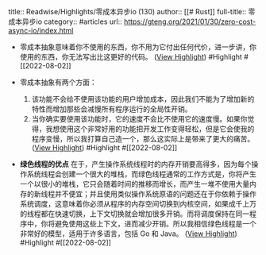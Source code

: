 title:: Readwise/Highlights/零成本异步io (130)
author:: [[# Rust]]
full-title:: 零成本异步io
category:: #articles
url:: https://gteng.org/2021/01/30/zero-cost-async-io/index.html

- 零成本抽象意味着你不使用的东西，你不用为它付出任何代价，进一步讲，你使用的东西，你无法写出比这更好的代码。 ([View Highlight](https://read.readwise.io/read/01g9brrd01rnj9ewmawx42jt6j)) #Highlight #[[2022-08-02]]
- 零成本抽象有两个方面：
  
  1.  该功能不会给不使用该功能的用户增加成本，因此我们不能为了增加新的特性而增加那些会减慢所有程序运行的全局性开销。
  2.  当你确实要使用该功能时，它的速度不会比不使用它的速度慢。如果你觉得，我想使用这个非常好用的功能把开发工作变得轻松，但是它会使我的程序变慢，所以我打算自己造一个，那么这实际上是带来了更大的痛苦。 ([View Highlight](https://read.readwise.io/read/01g9brrngfbnvgzm48etex2hjk)) #Highlight #[[2022-08-02]]
- **绿色线程的优点** 在于，产生操作系统线程时的内存开销要高得多，因为每个操作系统线程会创建一个很大的堆栈，而绿色线程通常的工作方式是，你将产生一个以很小的堆栈，它只会随着时间的推移而增长，而产生一堆不使用大量内存的新线程并不便宜；并且使用类似操作系统原语的问题还在于你依赖于操作系统调度，这意味着你必须从程序的内存空间切换到内核空间，如果成千上万的线程都在快速切换，上下文切换就会增加很多开销。而将调度保持在同一程序中，你将避免使用这些上下文，进而减少开销。所以我相信绿色线程是一个非常好的模型，适用于许多语言，包括 Go 和 Java。 ([View Highlight](https://read.readwise.io/read/01g9brs9e1b4s23jvk944qe5f9)) #Highlight #[[2022-08-02]]